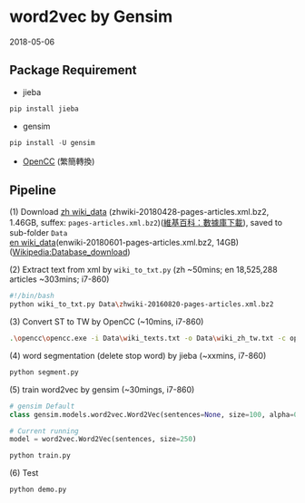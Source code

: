 # word2vec by Gensim

2018-05-06

## Package Requirement

* jieba

``` bash
pip install jieba
```

* gensim

``` python
pip install -U gensim
```

* [OpenCC](https://github.com/BYVoid/OpenCC) (繁簡轉換)

## Pipeline

(1) Download [zh wiki_data](https://dumps.wikimedia.org/zhwiki/) (zhwiki-20180428-pages-articles.xml.bz2, 1.46GB, suffex: `pages-articles.xml.bz2`)([維基百科：數據庫下載](https://zh.wikipedia.org/wiki/Wikipedia:数据库下载)),
saved to sub-folder `Data`
<br>[en wiki_data](https://dumps.wikimedia.org/enwiki/)(enwiki-20180601-pages-articles.xml.bz2, 14GB)([Wikipedia:Database_download](https://en.wikipedia.org/wiki/Wikipedia:Database_download))

(2) Extract text from xml by `wiki_to_txt.py` (zh ~50mins; en 18,525,288 articles ~303mins; i7-860)

``` bash
#!/bin/bash
python wiki_to_txt.py Data\zhwiki-20160820-pages-articles.xml.bz2
```

(3) Convert ST to TW by OpenCC (~10mins, i7-860)

``` bash
.\opencc\opencc.exe -i Data\wiki_texts.txt -o Data\wiki_zh_tw.txt -c opencc\s2tw.json
```

(4) word segmentation (delete stop word) by jieba (~xxmins, i7-860)

``` bash
python segment.py
```

(5) train word2vec by gensim (~30mings, i7-860)
``` python
# gensim Default
class gensim.models.word2vec.Word2Vec(sentences=None, size=100, alpha=0.025, window=5, min_count=5, max_vocab_size=None, sample=0.001, seed=1, workers=3, min_alpha=0.0001, sg=0, hs=0, negative=5, cbow_mean=1, hashfxn=<built-in function hash>, iter=5, null_word=0, trim_rule=None, sorted_vocab=1, batch_words=10000)

# Current running
model = word2vec.Word2Vec(sentences, size=250)
```

``` bash
python train.py
```

(6) Test

``` bash
python demo.py
```